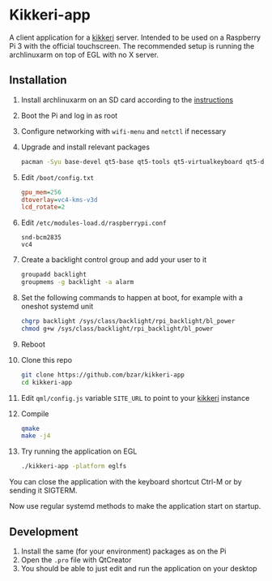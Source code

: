 # Kikkeri-app

A client application for a [kikkeri][] server. Intended to be used on a Raspberry Pi 3 with the official touchscreen. The recommended setup is running the archlinuxarm on top of EGL with no X server.

## Installation

1. Install archlinuxarm on an SD card according to the [instructions][archlinuxarm-rpi3]
1. Boot the Pi and log in as root
1. Configure networking with `wifi-menu` and `netctl` if necessary
1. Upgrade and install relevant packages

    ```bash
    pacman -Syu base-devel qt5-base qt5-tools qt5-virtualkeyboard qt5-declarative qt5-quickcontrols2 ttf-dejavu qml-material git
    ```

1. Edit `/boot/config.txt`

    ```ini
    gpu_mem=256
    dtoverlay=vc4-kms-v3d
    lcd_rotate=2
    ```

1. Edit `/etc/modules-load.d/raspberrypi.conf`

    ```text
    snd-bcm2835
    vc4
    ```

1. Create a backlight control group and add your user to it

    ```bash
    groupadd backlight
    groupmems -g backlight -a alarm
    ```

1. Set the following commands to happen at boot, for example with a oneshot systemd unit

    ```bash
    chgrp backlight /sys/class/backlight/rpi_backlight/bl_power
    chmod g+w /sys/class/backlight/rpi_backlight/bl_power
    ```

1. Reboot
1. Clone this repo

    ```bash
    git clone https://github.com/bzar/kikkeri-app
    cd kikkeri-app
    ```

1. Edit `qml/config.js` variable `SITE_URL` to point to your [kikkeri][] instance
1. Compile

    ```bash
    qmake
    make -j4
    ```

1. Try running the application on EGL

    ```bash
    ./kikkeri-app -platform eglfs
    ```

You can close the application with the keyboard shortcut Ctrl-M or by sending it SIGTERM.

Now use regular systemd methods to make the application start on startup.

## Development

1. Install the same (for your environment) packages as on the Pi
1. Open the `.pro` file with QtCreator
1. You should be able to just edit and run the application on your desktop

[kikkeri]: https://github.com/bzar/kikkeri
[archlinuxarm-rpi3]: https://archlinuxarm.org/platforms/armv8/broadcom/raspberry-pi-3
